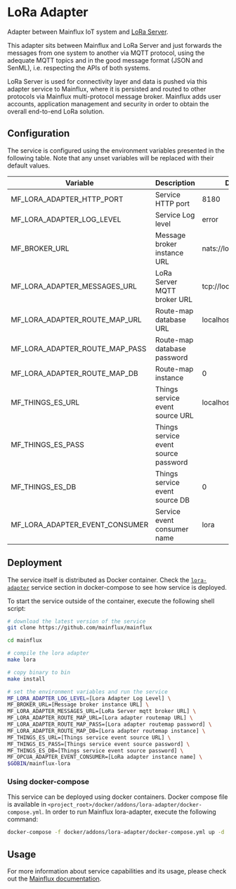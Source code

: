 # LoRa Adapter
Adapter between Mainflux IoT system and [LoRa Server](https://github.com/brocaar/chirpstack-network-server).

This adapter sits between Mainflux and LoRa Server and just forwards the messages from one system to another via MQTT protocol, using the adequate MQTT topics and in the good message format (JSON and SenML), i.e. respecting the APIs of both systems.

LoRa Server is used for connectivity layer and data is pushed via this adapter service to Mainflux, where it is persisted and routed to other protocols via Mainflux multi-protocol message broker. Mainflux adds user accounts, application management and security in order to obtain the overall end-to-end LoRa solution.

## Configuration

The service is configured using the environment variables presented in the
following table. Note that any unset variables will be replaced with their
default values.

| Variable                         | Description                                    | Default               |
|----------------------------------|------------------------------------------------|-----------------------|
| MF_LORA_ADAPTER_HTTP_PORT        | Service HTTP port                              | 8180                  |
| MF_LORA_ADAPTER_LOG_LEVEL        | Service Log level                              | error                 |
| MF_BROKER_URL                    | Message broker instance URL                    | nats://localhost:4222 |
| MF_LORA_ADAPTER_MESSAGES_URL     | LoRa Server MQTT broker URL                    | tcp://localhost:1883  |
| MF_LORA_ADAPTER_ROUTE_MAP_URL    | Route-map database URL                         | localhost:6379        |
| MF_LORA_ADAPTER_ROUTE_MAP_PASS   | Route-map database password                    |                       |
| MF_LORA_ADAPTER_ROUTE_MAP_DB     | Route-map instance                             | 0                     |
| MF_THINGS_ES_URL                 | Things service event source URL                | localhost:6379        |
| MF_THINGS_ES_PASS                | Things service event source password           |                       |
| MF_THINGS_ES_DB                  | Things service event source DB                 | 0                     |
| MF_LORA_ADAPTER_EVENT_CONSUMER   | Service event consumer name                    | lora                  |

## Deployment

The service itself is distributed as Docker container. Check the [`lora-adapter`](https://github.com/mainflux/mainflux/blob/master/docker/addons/lora-adapter/docker-compose.yml#L23-L37) service section in
docker-compose to see how service is deployed.

To start the service outside of the container, execute the following shell script:

```bash
# download the latest version of the service
git clone https://github.com/mainflux/mainflux

cd mainflux

# compile the lora adapter
make lora

# copy binary to bin
make install

# set the environment variables and run the service
MF_LORA_ADAPTER_LOG_LEVEL=[Lora Adapter Log Level] \
MF_BROKER_URL=[Message broker instance URL] \
MF_LORA_ADAPTER_MESSAGES_URL=[LoRa Server mqtt broker URL] \
MF_LORA_ADAPTER_ROUTE_MAP_URL=[Lora adapter routemap URL] \
MF_LORA_ADAPTER_ROUTE_MAP_PASS=[Lora adapter routemap password] \
MF_LORA_ADAPTER_ROUTE_MAP_DB=[Lora adapter routemap instance] \
MF_THINGS_ES_URL=[Things service event source URL] \
MF_THINGS_ES_PASS=[Things service event source password] \
MF_THINGS_ES_DB=[Things service event source password] \
MF_OPCUA_ADAPTER_EVENT_CONSUMER=[LoRa adapter instance name] \
$GOBIN/mainflux-lora
```

### Using docker-compose

This service can be deployed using docker containers.
Docker compose file is available in `<project_root>/docker/addons/lora-adapter/docker-compose.yml`. In order to run Mainflux lora-adapter, execute the following command:

```bash
docker-compose -f docker/addons/lora-adapter/docker-compose.yml up -d
```

## Usage

For more information about service capabilities and its usage, please check out
the [Mainflux documentation](https://docs.mainflux.io/lora).
